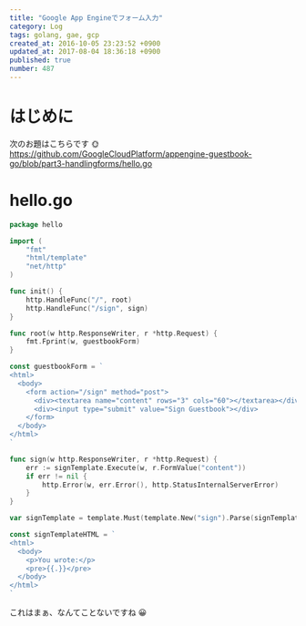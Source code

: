 ```yaml
---
title: "Google App Engineでフォーム入力"
category: Log
tags: golang, gae, gcp
created_at: 2016-10-05 23:23:52 +0900
updated_at: 2017-08-04 18:36:18 +0900
published: true
number: 487
---
```


# はじめに
次のお題はこちらです :sun_with_face: 
https://github.com/GoogleCloudPlatform/appengine-guestbook-go/blob/part3-handlingforms/hello.go

# hello.go
```go:hello.go
package hello

import (
    "fmt"
    "html/template"
    "net/http"
)

func init() {
    http.HandleFunc("/", root)
    http.HandleFunc("/sign", sign)
}

func root(w http.ResponseWriter, r *http.Request) {
    fmt.Fprint(w, guestbookForm)
}

const guestbookForm = `
<html>
  <body>
    <form action="/sign" method="post">
      <div><textarea name="content" rows="3" cols="60"></textarea></div>
      <div><input type="submit" value="Sign Guestbook"></div>
    </form>
  </body>
</html>
`

func sign(w http.ResponseWriter, r *http.Request) {
    err := signTemplate.Execute(w, r.FormValue("content"))
    if err != nil {
        http.Error(w, err.Error(), http.StatusInternalServerError)
    }
}

var signTemplate = template.Must(template.New("sign").Parse(signTemplateHTML))

const signTemplateHTML = `
<html>
  <body>
    <p>You wrote:</p>
    <pre>{{.}}</pre>
  </body>
</html>
`
```

これはまぁ、なんてことないですね :grinning: 
